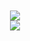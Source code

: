 <div align="center"><br><br>
<img src="https://capsule-render.vercel.app/api?type=venom&height=200&text=Expect%20the%20unexpected!&fontSize=35&color=0:6E1D0C,100&fontColor=D7D7D7">
<div align= "center"> <img src="https://github-readme-stats.vercel.app/api?username=kijmane&bg_color=180,00000000,&title_color=000000&text_color=000000"/></div><br><br>
